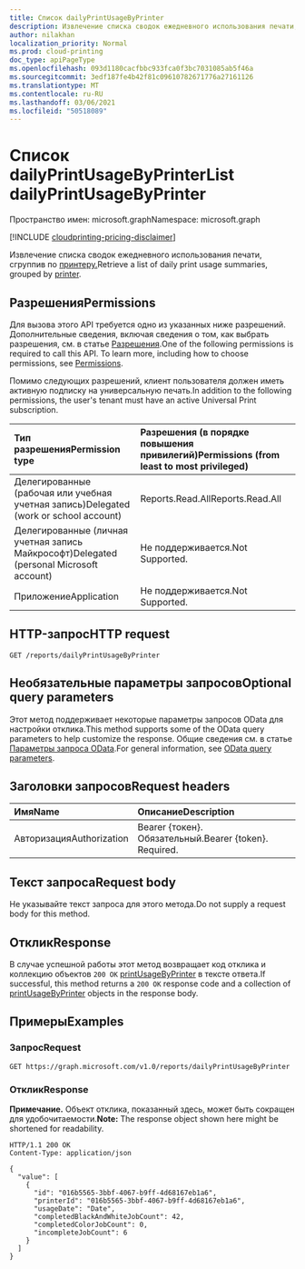 ```yaml
---
title: Список dailyPrintUsageByPrinter
description: Извлечение списка сводок ежедневного использования печати, сгруппив по принтеру.
author: nilakhan
localization_priority: Normal
ms.prod: cloud-printing
doc_type: apiPageType
ms.openlocfilehash: 093d1180cacfbbc933fca0f3bc7031085ab5f46a
ms.sourcegitcommit: 3edf187fe4b42f81c09610782671776a27161126
ms.translationtype: MT
ms.contentlocale: ru-RU
ms.lasthandoff: 03/06/2021
ms.locfileid: "50518089"
---
```

# <a name="list-dailyprintusagebyprinter"></a><span data-ttu-id="c8941-103">Список dailyPrintUsageByPrinter</span><span class="sxs-lookup"><span data-stu-id="c8941-103">List dailyPrintUsageByPrinter</span></span>
<span data-ttu-id="c8941-104">Пространство имен: microsoft.graph</span><span class="sxs-lookup"><span data-stu-id="c8941-104">Namespace: microsoft.graph</span></span>

[!INCLUDE [cloudprinting-pricing-disclaimer](../../includes/cloudprinting-pricing-disclaimer.md)]

<span data-ttu-id="c8941-105">Извлечение списка сводок ежедневного использования печати, сгруппив по [принтеру.](../resources/printer.md)</span><span class="sxs-lookup"><span data-stu-id="c8941-105">Retrieve a list of daily print usage summaries, grouped by [printer](../resources/printer.md).</span></span>

## <a name="permissions"></a><span data-ttu-id="c8941-106">Разрешения</span><span class="sxs-lookup"><span data-stu-id="c8941-106">Permissions</span></span>
<span data-ttu-id="c8941-p101">Для вызова этого API требуется одно из указанных ниже разрешений. Дополнительные сведения, включая сведения о том, как выбрать разрешения, см. в статье [Разрешения](/graph/permissions-reference).</span><span class="sxs-lookup"><span data-stu-id="c8941-p101">One of the following permissions is required to call this API. To learn more, including how to choose permissions, see [Permissions](/graph/permissions-reference).</span></span>

<span data-ttu-id="c8941-109">Помимо следующих разрешений, клиент пользователя должен иметь активную подписку на универсальную печать.</span><span class="sxs-lookup"><span data-stu-id="c8941-109">In addition to the following permissions, the user's tenant must have an active Universal Print subscription.</span></span>

|<span data-ttu-id="c8941-110">Тип разрешения</span><span class="sxs-lookup"><span data-stu-id="c8941-110">Permission type</span></span> | <span data-ttu-id="c8941-111">Разрешения (в порядке повышения привилегий)</span><span class="sxs-lookup"><span data-stu-id="c8941-111">Permissions (from least to most privileged)</span></span> |
|:---------------|:--------------------------------------------|
|<span data-ttu-id="c8941-112">Делегированные (рабочая или учебная учетная запись)</span><span class="sxs-lookup"><span data-stu-id="c8941-112">Delegated (work or school account)</span></span>| <span data-ttu-id="c8941-113">Reports.Read.All</span><span class="sxs-lookup"><span data-stu-id="c8941-113">Reports.Read.All</span></span> |
|<span data-ttu-id="c8941-114">Делегированные (личная учетная запись Майкрософт)</span><span class="sxs-lookup"><span data-stu-id="c8941-114">Delegated (personal Microsoft account)</span></span>|<span data-ttu-id="c8941-115">Не поддерживается.</span><span class="sxs-lookup"><span data-stu-id="c8941-115">Not Supported.</span></span>|
|<span data-ttu-id="c8941-116">Приложение</span><span class="sxs-lookup"><span data-stu-id="c8941-116">Application</span></span>|<span data-ttu-id="c8941-117">Не поддерживается.</span><span class="sxs-lookup"><span data-stu-id="c8941-117">Not Supported.</span></span>|

## <a name="http-request"></a><span data-ttu-id="c8941-118">HTTP-запрос</span><span class="sxs-lookup"><span data-stu-id="c8941-118">HTTP request</span></span>

<!-- {
  "blockType": "ignored"
}
-->
``` http
GET /reports/dailyPrintUsageByPrinter
```

## <a name="optional-query-parameters"></a><span data-ttu-id="c8941-119">Необязательные параметры запросов</span><span class="sxs-lookup"><span data-stu-id="c8941-119">Optional query parameters</span></span>
<span data-ttu-id="c8941-120">Этот метод поддерживает некоторые параметры запросов OData для настройки отклика.</span><span class="sxs-lookup"><span data-stu-id="c8941-120">This method supports some of the OData query parameters to help customize the response.</span></span> <span data-ttu-id="c8941-121">Общие сведения см. в статье [Параметры запроса OData](/graph/query-parameters).</span><span class="sxs-lookup"><span data-stu-id="c8941-121">For general information, see [OData query parameters](/graph/query-parameters).</span></span>

## <a name="request-headers"></a><span data-ttu-id="c8941-122">Заголовки запросов</span><span class="sxs-lookup"><span data-stu-id="c8941-122">Request headers</span></span>
|<span data-ttu-id="c8941-123">Имя</span><span class="sxs-lookup"><span data-stu-id="c8941-123">Name</span></span>|<span data-ttu-id="c8941-124">Описание</span><span class="sxs-lookup"><span data-stu-id="c8941-124">Description</span></span>|
|:---|:---|
|<span data-ttu-id="c8941-125">Авторизация</span><span class="sxs-lookup"><span data-stu-id="c8941-125">Authorization</span></span>|<span data-ttu-id="c8941-p103">Bearer {токен}. Обязательный.</span><span class="sxs-lookup"><span data-stu-id="c8941-p103">Bearer {token}. Required.</span></span>|

## <a name="request-body"></a><span data-ttu-id="c8941-128">Текст запроса</span><span class="sxs-lookup"><span data-stu-id="c8941-128">Request body</span></span>
<span data-ttu-id="c8941-129">Не указывайте текст запроса для этого метода.</span><span class="sxs-lookup"><span data-stu-id="c8941-129">Do not supply a request body for this method.</span></span>

## <a name="response"></a><span data-ttu-id="c8941-130">Отклик</span><span class="sxs-lookup"><span data-stu-id="c8941-130">Response</span></span>

<span data-ttu-id="c8941-131">В случае успешной работы этот метод возвращает код отклика и коллекцию объектов `200 OK` [printUsageByPrinter](../resources/printusagebyprinter.md) в тексте ответа.</span><span class="sxs-lookup"><span data-stu-id="c8941-131">If successful, this method returns a `200 OK` response code and a collection of [printUsageByPrinter](../resources/printusagebyprinter.md) objects in the response body.</span></span>

## <a name="examples"></a><span data-ttu-id="c8941-132">Примеры</span><span class="sxs-lookup"><span data-stu-id="c8941-132">Examples</span></span>

### <a name="request"></a><span data-ttu-id="c8941-133">Запрос</span><span class="sxs-lookup"><span data-stu-id="c8941-133">Request</span></span>
<!-- {
  "blockType": "request",
  "name": "list_printusagebyprinter"
}
-->
``` http
GET https://graph.microsoft.com/v1.0/reports/dailyPrintUsageByPrinter
```


### <a name="response"></a><span data-ttu-id="c8941-134">Отклик</span><span class="sxs-lookup"><span data-stu-id="c8941-134">Response</span></span>
<span data-ttu-id="c8941-135">**Примечание.** Объект отклика, показанный здесь, может быть сокращен для удобочитаемости.</span><span class="sxs-lookup"><span data-stu-id="c8941-135">**Note:** The response object shown here might be shortened for readability.</span></span>
<!-- {
  "blockType": "response",
  "truncated": true,
  "@odata.type": "Collection(microsoft.graph.printUsageByPrinter)"
}
-->
``` http
HTTP/1.1 200 OK
Content-Type: application/json

{
  "value": [
    {
      "id": "016b5565-3bbf-4067-b9ff-4d68167eb1a6",
      "printerId": "016b5565-3bbf-4067-b9ff-4d68167eb1a6",
      "usageDate": "Date",
      "completedBlackAndWhiteJobCount": 42,
      "completedColorJobCount": 0,
      "incompleteJobCount": 6
    }
  ]
}
```


